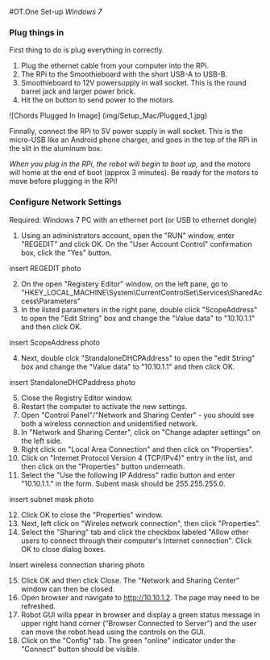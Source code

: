 #OT.One Set-up *Windows 7*

### Plug things in

First thing to do is plug everything in correctly. 

1. Plug the ethernet cable from your computer into the RPi.
2. The RPi to the Smoothieboard with the short USB-A to USB-B.
3. Smoothieboard to 12V powersupply in wall socket. This is the round barrel jack and larger power brick.  
4. Hit the on button to send power to the motors.

![Chords Plugged In Image] (img/Setup_Mac/Plugged_1.jpg)

Finnally, connect the RPi to 5V power supply in wall socket. This is the micro-USB like an Android phone charger, and goes in the top of the RPi in the slit in the aluminum box. 

_When you plug in the RPi, the robot will begin to boot up,_ and the motors will home at the end of boot (approx 3 minutes). Be ready for the motors to move before plugging in the RPi!

### Configure Network Settings

Required: Windows 7 PC with an ethernet port (or USB to ethernet dongle)

1. Using an administrators account, open the "RUN" window, enter "REGEDIT" and click OK.  On the "User Account Control" confirmation box, click the "Yes" button.

insert REGEDIT photo

2. On the open "Registery Editor" window, on the left pane, go to "HKEY_LOCAL_MACHINE\System\CurrentControlSet\Services\SharedAccess\Parameters"
3. In the listed parameters in the right pane, double click "ScopeAddress" to open the "Edit String" box and change the "Value data" to "10.10.1.1" and then click OK.

insert ScopeAddress photo

4. Next, double clck "StandaloneDHCPAddress" to open the "edit String" box and change the "Value data" to "10.10.1.1" and then click OK.

insert StandaloneDHCPaddress photo

5. Close the Registry Editor window.
6. Restart the computer to activate the new settings.
7. Open "Control Panel"/"Network and Sharing Center" - you should see both a wireless connection and unidentified network.
8. In "Network and Sharing Center", click on "Change adapter settings" on the left side.
9. Right click on "Local Area Connection" and then click on "Properties".
10. Click on "Internet Protocol Version 4 (TCP/IPv4)" entry in the list, and then click on the "Properties" button underneath.
11. Select the "Use the following IP Address" radio button and enter "10.10.1.1." in the form.  Subent mask should be 255.255.255.0.

insert subnet mask photo

12. Click OK to close the "Properties" window.
13. Next, left click on "Wireles network connection", then click "Properties".
14. Select the "Sharing" tab and click the checkbox labeled "Allow other users to connect through their computer's Internet connection".  Click OK to close dialog boxes.

Insert wireless connection sharing photo

15. Click OK and then click Close.  The "Network and Sharing Center" window can then be closed.
16. Open browser and navigate to http://10.10.1.2.  The page may need to be refreshed.
17. Robot GUI willa ppear in browser and display a green status message in upper right hand corner ("Browser Connected to Server") and the user can move the robot head using the controls on the GUI.
18. Click on the "Config" tab.  The green "online" indicator under the "Connect" button should be visible.



